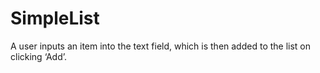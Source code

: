 SimpleList
==========

A user inputs an item into the text field, which is then added to the list on  clicking ‘Add’.
